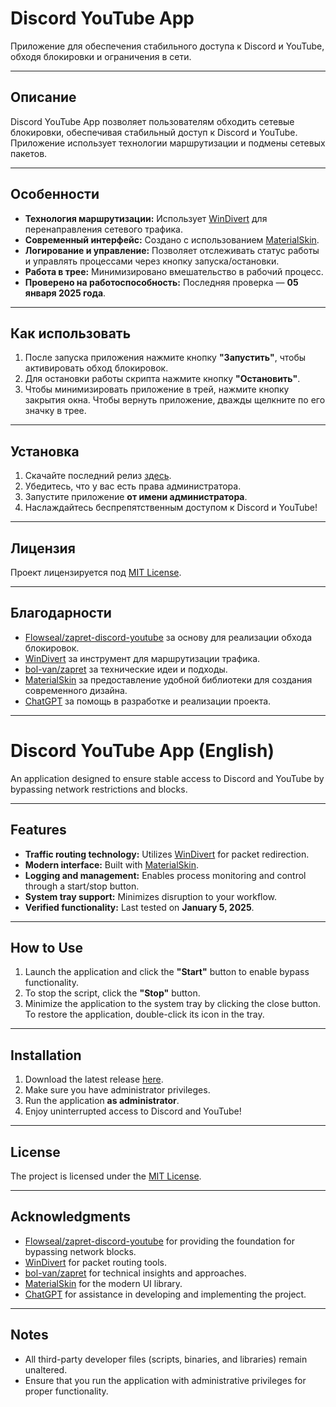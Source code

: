 # Discord YouTube App

Приложение для обеспечения стабильного доступа к Discord и YouTube, обходя блокировки и ограничения в сети.

---

## Описание

Discord YouTube App позволяет пользователям обходить сетевые блокировки, обеспечивая стабильный доступ к Discord и YouTube. Приложение использует технологии маршрутизации и подмены сетевых пакетов.

---

## Особенности

- **Технология маршрутизации:** Использует [WinDivert](https://github.com/basil00/WinDivert) для перенаправления сетевого трафика.
- **Современный интерфейс:** Создано с использованием [MaterialSkin](https://github.com/IgnaceMaes/MaterialSkin).
- **Логирование и управление:** Позволяет отслеживать статус работы и управлять процессами через кнопку запуска/остановки.
- **Работа в трее:** Минимизировано вмешательство в рабочий процесс.
- **Проверено на работоспособность:** Последняя проверка — **05 января 2025 года**.

---

## Как использовать

1. После запуска приложения нажмите кнопку **"Запустить"**, чтобы активировать обход блокировок.  
2. Для остановки работы скрипта нажмите кнопку **"Остановить"**.  
3. Чтобы минимизировать приложение в трей, нажмите кнопку закрытия окна. Чтобы вернуть приложение, дважды щелкните по его значку в трее.

---

## Установка

1. Скачайте последний релиз [здесь](https://github.com/Meltyqwe/DiscordYouTubeApp).
2. Убедитесь, что у вас есть права администратора.
3. Запустите приложение **от имени администратора**.
4. Наслаждайтесь беспрепятственным доступом к Discord и YouTube!

---

## Лицензия

Проект лицензируется под [MIT License](https://github.com/Meltyqwe/DiscordYouTubeApp/blob/main/License).

---

## Благодарности

- [Flowseal/zapret-discord-youtube](https://github.com/Flowseal/zapret-discord-youtube) за основу для реализации обхода блокировок.
- [WinDivert](https://github.com/basil00/WinDivert) за инструмент для маршрутизации трафика.
- [bol-van/zapret](https://github.com/bol-van/zapret) за технические идеи и подходы.
- [MaterialSkin](https://github.com/IgnaceMaes/MaterialSkin) за предоставление удобной библиотеки для создания современного дизайна.
- [ChatGPT](https://openai.com/chatgpt) за помощь в разработке и реализации проекта.

---

# Discord YouTube App (English)

An application designed to ensure stable access to Discord and YouTube by bypassing network restrictions and blocks.

---

## Features

- **Traffic routing technology:** Utilizes [WinDivert](https://github.com/basil00/WinDivert) for packet redirection.
- **Modern interface:** Built with [MaterialSkin](https://github.com/IgnaceMaes/MaterialSkin).
- **Logging and management:** Enables process monitoring and control through a start/stop button.
- **System tray support:** Minimizes disruption to your workflow.
- **Verified functionality:** Last tested on **January 5, 2025**.

---

## How to Use

1. Launch the application and click the **"Start"** button to enable bypass functionality.  
2. To stop the script, click the **"Stop"** button.  
3. Minimize the application to the system tray by clicking the close button. To restore the application, double-click its icon in the tray.

---

## Installation

1. Download the latest release [here](https://github.com/Meltyqwe/DiscordYouTubeApp).
2. Make sure you have administrator privileges.
3. Run the application **as administrator**.
4. Enjoy uninterrupted access to Discord and YouTube!

---

## License

The project is licensed under the [MIT License](https://github.com/Meltyqwe/DiscordYouTubeApp/blob/main/License).

---

## Acknowledgments

- [Flowseal/zapret-discord-youtube](https://github.com/Flowseal/zapret-discord-youtube) for providing the foundation for bypassing network blocks.
- [WinDivert](https://github.com/basil00/WinDivert) for packet routing tools.
- [bol-van/zapret](https://github.com/bol-van/zapret) for technical insights and approaches.
- [MaterialSkin](https://github.com/IgnaceMaes/MaterialSkin) for the modern UI library.
- [ChatGPT](https://openai.com/chatgpt) for assistance in developing and implementing the project.

---

## Notes

- All third-party developer files (scripts, binaries, and libraries) remain unaltered.
- Ensure that you run the application with administrative privileges for proper functionality.

